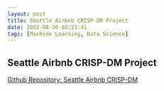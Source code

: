 ```yaml
---
layout: post
title: Seattle Airbnb CRISP-DM Project
date: 2022-08-30 02:23:41
tags: [Machine Learning, Data Science]
---
```

## Seattle Airbnb CRISP-DM Project

[Github Repository: Seattle Airbnb CRISP-DM](https://github.com/sajidsarker/seattle-airbnb-crispdm/)
